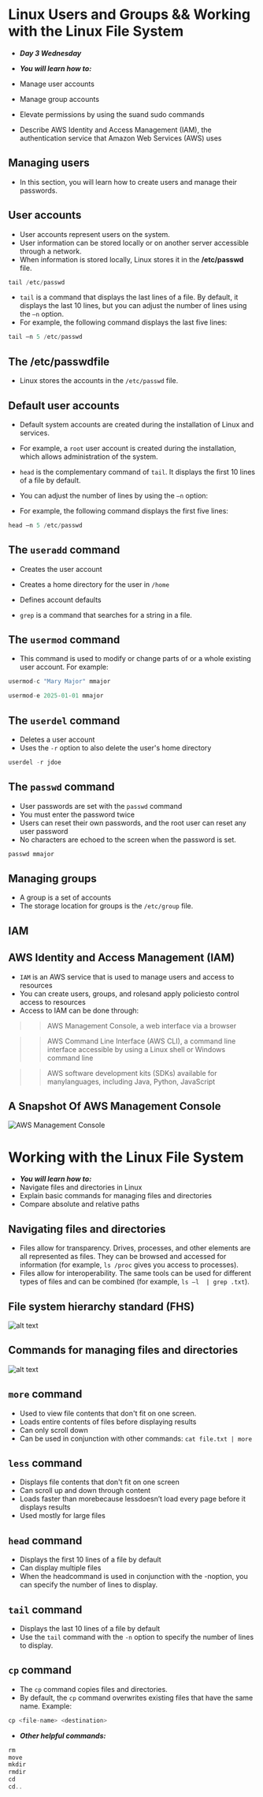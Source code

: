 # Linux Users and Groups && Working with the Linux File System
- ***Day 3 Wednesday***

- ***You will learn how to:***
- Manage user accounts
- Manage group accounts
- Elevate permissions by using the suand sudo commands
- Describe AWS Identity and Access Management (IAM), the authentication service that Amazon Web Services (AWS) uses

## Managing users
- In this section, you will learn how to create users and manage their passwords.

## User accounts
- User accounts represent users on the system.
- User information can be stored locally or on another server accessible through a network.
- When information is stored locally, Linux stores it in the **/etc/passwd** file.

```javascript
tail /etc/passwd
```

- `tail` is a command that displays the last lines of a file. By default, it displays the last 10 lines, but you can adjust the number of lines using the `–n` option.
- For example, the following command displays the last five lines:

```javascript
tail –n 5 /etc/passwd
```

## The /etc/passwdfile
- Linux stores the accounts in the `/etc/passwd` file.

## Default user accounts
- Default system accounts are created during the installation of Linux and services.
- For example, a `root` user account is created during the installation, which allows administration of the system.

- `head` is the complementary command of `tail`. It displays the first 10 lines of a file by default.
- You can adjust the number of lines by using the `–n` option:
- For example, the following command displays the first five lines: 

```javascript
head –n 5 /etc/passwd
```

## The `useradd` command
- Creates the user account
- Creates a home directory for the user in `/home`
- Defines account defaults

- `grep` is a command that searches for a string in a file.

## The `usermod` command
- This command is used to modify or change parts of or a whole existing user account. For example:

```javascript
usermod-c "Mary Major" mmajor
```

```javascript
usermod-e 2025-01-01 mmajor
```

## The `userdel` command
- Deletes a user account
- Uses the `-r` option to also delete the user's home directory

```javascript
userdel -r jdoe
```

## The `passwd` command
- User passwords are set with the `passwd` command
- You must enter the password twice
- Users can reset their own passwords, and the root user can reset any user password
- No characters are echoed to the screen when the password is set.

```javascript
passwd mmajor
```

## Managing groups
- A group is a set of accounts
- The storage location for groups is the `/etc/group` file.

## IAM
## AWS Identity and Access Management (IAM)
- `IAM` is an AWS service that is used to manage users and access to resources
- You can create users, groups, and rolesand apply policiesto control access to resources
- Access to IAM can be done through:

>> AWS Management Console, a web interface via a browser

>> AWS Command Line Interface (AWS CLI), a command line interface accessible by using a Linux shell or Windows command line

>> AWS software development kits (SDKs) available for manylanguages, including Java, Python, JavaScript

## A Snapshot Of AWS Management Console
![AWS Management Console](<Images/aws m console.png>)


# Working with the Linux File System
- ***You will learn how to:***
- Navigate files and directories in Linux
- Explain basic commands for managing files and directories
- Compare absolute and relative paths

## Navigating files and directories
- Files allow for transparency. Drives, processes, and other elements are all represented as files. They can be browsed and accessed for information (for example, `ls /proc` gives you access to processes).
- Files allow for interoperability. The same tools can be used for different types of files and can be combined (for example, `ls –l  | grep .txt`).

## File system hierarchy standard (FHS)
![alt text](Images/fs.png)

## Commands for managing files and directories
![alt text](Images/cs.png)

## `more` command
- Used to view file contents that don't fit on one screen.
- Loads entire contents of files before displaying results
- Can only scroll down
- Can be used in conjunction with other commands: `cat file.txt | more`

## `less` command
- Displays file contents that don't fit on one screen
- Can scroll up and down through content
- Loads faster than morebecause lessdoesn’t load every page before it displays results
- Used mostly for large files

## `head` command
- Displays the first 10 lines of a file by default
- Can display multiple files
- When the headcommand is used in conjunction with the -noption, you can specify the number of lines to display.

## `tail` command
- Displays the last 10 lines of a file by default
- Use the `tail` command with the `-n` option to specify the number of lines to display.

## `cp` command
- The `cp` command copies files and directories.
- By default, the `cp` command overwrites existing files that have the same name. Example:

```javascript
cp <file-name> <destination>
```

- ***Other helpful commands:***

```javascript
rm
move
mkdir
rmdir
cd
cd..
```
